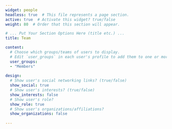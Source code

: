 ```yaml
---
widget: people
headless: true  # This file represents a page section.
active: true  # Activate this widget? true/false
weight: 80  # Order that this section will appear.

# ... Put Your Section Options Here (title etc.) ...
title: Team

content:
  # Choose which groups/teams of users to display.
  # Edit `user_groups` in each user's profile to add them to one or more of these groups.
  user_groups: 
  - "Members"
    
design:
  # Show user's social networking links? (true/false)
  show_social: true
  # Show user's interests? (true/false)
  show_interests: false
  # Show user's role?
  show_role: true
  # Show user's organizations/affiliations?
  show_organizations: false
  
---
```

